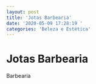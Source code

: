 ```yaml
---
layout: post
title: 'Jotas Barbearia'
date: '2020-05-09 17:28:19 '
categories: 'Beleza e Estética'
---
```


# Jotas Barbearia

Barbearia
